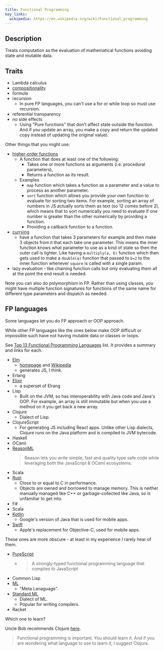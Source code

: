 ```yaml
---
title: Functional Programming
key_links:
  wikipedia: https://en.wikipedia.org/wiki/Functional_programming
---
```



## Description

Treats computation as the evaluation of mathematical functions avoiding state and mutable data.


## Traits

- Lambda calculus
- [compositionality](https://en.m.wikipedia.org/wiki/Function_composition_(computer_science))
- formula
- recursion
    - In pure FP languages, you can't use a for or while loop so must use recursion.
- referential transparency
- no side effects 
   - Using "Pure functions" that don't affect state outside the function. And if you update an array, you make a copy and return the updated copy instead of updating the original value).

Other things that you might use:

- [higher-order functions](https://en.m.wikipedia.org/wiki/Higher-order_function)
    - A function that does at least one of the following:
       - Takes one or more functions as arguments (i.e. procedural parameters),
       - Returns a function as its result.
    - Examples
        - `map` function which takes a function as a parameter and a value to process as another parameter.
        - `sort` function which allows you provide your own function to evaluate for sorting two items. For example, sorting an array of numbers in JS actually sorts them as text (so 12 comes before 2), which means that to sort numerically you need to evaluate if one number is greater than the other numerically by providing a function.
        - Providing a callback function to a function.
- [currying](https://en.m.wikipedia.org/wiki/Currying) 
    - have a function that takes 3 parameters for example and then make 3 objects from it that each take one parameter. This means the inner function knows what parameter to use as a kind of state so then the outer call is lighter. Like having a `multiply(a, b)` function which then gets used to make a `double(a)` function that passed to `b=2` to the inner function whenever `square` is called with a single param. 
- lazy evaluation - like chaining function calls but only evaluating them all at the point the end result is needed.

Note you can also do polymorphism in FP. Rather than using classes, you might have multiple function signatures for functions of the same name for different type parameters and dispatch as needed.


## FP languages

Some languages let you do FP approach or OOP approach.

While other FP languages like the ones below make OOP difficult or impossible such have not having mutable data or classes or loops.

See [Top 13 Functional Programming Languages](https://purelyfunctional.tv/functional-programming-languages/) list. It provides a summary and links for each.

- [Elm](https://github.com/MichaelCurrin/learn-to-code/tree/master/en/topics/scripting_languages/Elm)
    - [homepage](https://elm-lang.org/) and [Wikipedia](https://en.wikipedia.org/wiki/Elm_(programming_language)) 
    - generates JS, I think.
- Erlang
- [Elixir](https://github.com/MichaelCurrin/learn-to-code/tree/master/en/topics/scripting_languages/Elixir)
    - a superset of Elrang
- Lisp
    - Built on the JVM, so has interoperability with Java code and Java's OOP. For example, an array is still immutable but when you use a method on it you get back a new array.
- Clojure
    - Dialect of Lisp.
- ClojureScript
    - For generating JS including React apps. Unlike other Lisp dialects, Clojure runs on the Java platform and is compiled to JVM bytecode. 
- Haskell
- OCaml
- [ReasonML](https://reasonml.github.io/)
    > Reason lets you write simple, fast and quality type safe code while leveraging both the JavaScript & OCaml ecosystems.
- Scala
- [Rust](https://github.com/MichaelCurrin/learn-to-code/tree/master/en/topics/scripting_languages/Rust)
    - Close to or equal to C in performance. 
    - Objects are owned and borrowed to manage memory. This is neither manually managed like C++ or garbage-collected like Java, so is unfamiliar to get into.
- F#
- Scala
- [Kotlin](https://github.com/MichaelCurrin/learn-to-code/tree/master/en/topics/mobile/Kotlin)
    - Google's version of Java that is used for mobile apps.
- [Swift](https://github.com/MichaelCurrin/learn-to-code/tree/master/en/topics/mobile/Kotlin)
    - Apple's replacement for Objective-C, used for mobile apps.

These ones are more obscure - at least in my experience I rarely hear of them.

- [PureScript](https://www.purescript.org/)
    - > A strongly-typed functional programming language that compiles to JavaScript
- Common Lisp
- [ML](https://en.m.wikipedia.org/wiki/ML_(programming_language))
    - "Meta Lanaguage".
- [Standard ML](https://en.m.wikipedia.org/wiki/Standard_ML)
    - Dialect of ML.
    - Popular for writing compilers.
- Racket

Which one to learn?

Uncle Bob recommends Clojure [here](https://blog.cleancoder.com/uncle-bob/2017/07/11/PragmaticFunctionalProgramming.html).

> Functional programming is important. You should learn it. And if you are wondering what language to use to learn it, I suggest Clojure.
